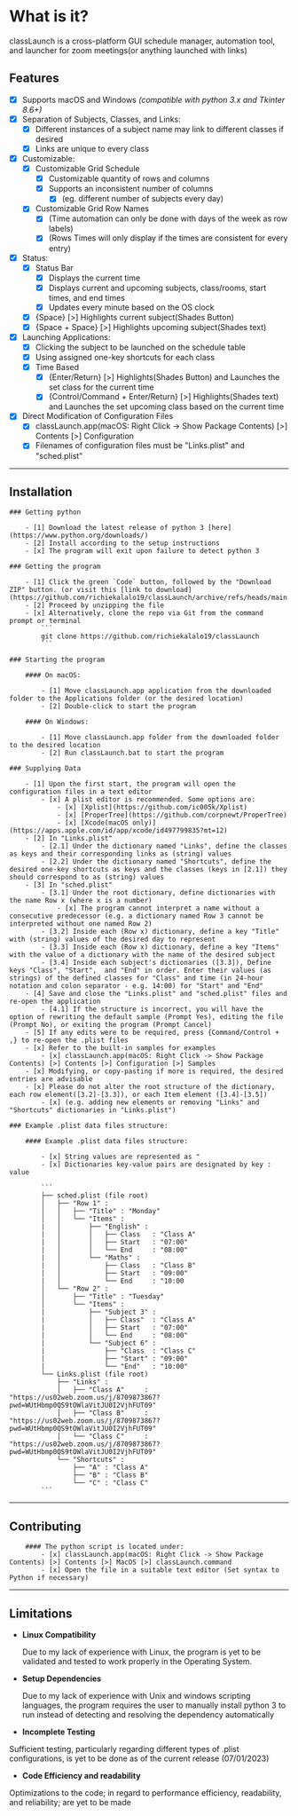 # What is it?

classLaunch is a cross-platform GUI schedule manager, automation tool, and launcher for zoom meetings(or anything launched with links)

## Features

- [x] Supports macOS and Windows *(compatible with python 3.x and Tkinter 8.6+)*
- [x] Separation of Subjects, Classes, and Links:
    - [x] Different instances of a subject name may link to different classes if desired
    - [x] Links are unique to every class
- [x] Customizable:
    - [x] Customizable Grid Schedule
        - [x] Customizable quantity of rows and columns
        - [x] Supports an inconsistent number of columns
            - [x] (eg. different number of subjects every day)
    - [x] Customizable Grid Row Names
        - [x] (Time automation can only be done with days of the week as row labels)
        - [x] (Rows Times will only display if the times are consistent for every entry)
- [x] Status:
    - [x] Status Bar
        - [x] Displays the current time
        - [x] Displays current and upcoming subjects, class/rooms, start times, and end times
        - [x] Updates every minute based on the OS clock
    - [x] {Space} [>] Highlights current subject(Shades Button)
    - [x] {Space + Space} [>] Highlights upcoming subject(Shades text)
- [x] Launching Applications:
    - [x] Clicking the subject to be launched on the schedule table
    - [x] Using assigned one-key shortcuts for each class
    - [x] Time Based
        - [x] {Enter/Return} [>] Highlights(Shades Button) and Launches the set class for the current time
        - [x] {Control/Command + Enter/Return} [>] Highlights(Shades text) and Launches the set upcoming class based on the current time
- [x] Direct Modification of Configuration Files
    - [x] classLaunch.app(macOS: Right Click -> Show Package Contents) [>] Contents [>] Configuration
    - [x] Filenames of configuration files must be "Links.plist" and "sched.plist"

***

## Installation

    ### Getting python
    
        - [1] Download the latest release of python 3 [here](https://www.python.org/downloads/)
        - [2] Install according to the setup instructions
        - [x] The program will exit upon failure to detect python 3

    ### Getting the program

        - [1] Click the green `Code` button, followed by the "Download ZIP" button. (or visit this [link to download](https://github.com/richiekalalo19/classLaunch/archive/refs/heads/main.zip)
        - [2] Proceed by unzipping the file
        - [x] Alternatively, clone the repo via Git from the command prompt or terminal
            ```
            git clone https://github.com/richiekalalo19/classLaunch
            ```
            
    ### Starting the program
    
        #### On macOS:
        
            - [1] Move classLaunch.app application from the downloaded folder to the Applications folder (or the desired location)
            - [2] Double-click to start the program
        
        #### On Windows:
        
            - [1] Move classLaunch.app folder from the downloaded folder to the desired location
            - [2] Run classLaunch.bat to start the program

    ### Supplying Data

        - [1] Upon the first start, the program will open the configuration files in a text editor
            - [x] A plist editor is recommended. Some options are:
                - [x] [Xplist](https://github.com/ic005k/Xplist)
                - [x] [ProperTree](https://github.com/corpnewt/ProperTree)
                - [x] [Xcode(macOS only)](https://apps.apple.com/id/app/xcode/id497799835?mt=12)
        - [2] In "Links.plist"
            - [2.1] Under the dictionary named "Links", define the classes as keys and their corresponding links as (string) values
            - [2.2] Under the dictionary named "Shortcuts", define the desired one-key shortcuts as keys and the classes (keys in [2.1]) they should correspond to as (string) values
        - [3] In "sched.plist"
            - [3.1] Under the root dictionary, define dictionaries with the name Row x (where x is a number)
                - [x] The program cannot interpret a name without a consecutive predecessor (e.g. a dictionary named Row 3 cannot be interpreted without one named Row 2)
            - [3.2] Inside each (Row x) dictionary, define a key "Title" with (string) values of the desired day to represent
            - [3.3] Inside each (Row x) dictionary, define a key "Items" with the value of a dictionary with the name of the desired subject
            - [3.4] Inside each subject's dictionaries ([3.3]), Define keys "Class", "Start",  and "End" in order. Enter their values (as strings) of the defined classes for "Class" and time (in 24-hour notation and colon separator - e.g. 14:00) for "Start" and "End"
        - [4] Save and close the "Links.plist" and "sched.plist" files and re-open the application
            - [4.1] If the structure is incorrect, you will have the option of rewriting the default sample (Prompt Yes), editing the file (Prompt No), or exiting the program (Prompt Cancel)
        - [5] If any edits were to be required, press {Command/Control + ,} to re-open the .plist files
        - [x] Refer to the built-in samples for examples
            - [x] classLaunch.app(macOS: Right Click -> Show Package Contents) [>] Contents [>] Configuration [>] Samples
        - [x] Modifying, or copy-pasting if more is required, the desired entries are advisable
        - [x] Please do not alter the root structure of the dictionary, each row element([3.2]-[3.3]), or each Item element ([3.4]-[3.5])
            - [x] (e.g. adding new elements or removing "Links" and "Shortcuts" dictionaries in "Links.plist")   
        
    ### Example .plist data files structure:
        
        #### Example .plist data files structure:
        
            - [x] String values are represented as "
            - [x] Dictionaries key-value pairs are designated by key : value
        
            ```
            ├── sched.plist (file root)
            │   ├── "Row 1" :
            │   │   ├── "Title" : "Monday"
            │   │   └── "Items" :
            |   │       ├── "English" :
            |   │       │   ├── Class   : "Class A"
            |   │       │   ├── Start   : "07:00"
            |   │       │   └── End     : "08:00"
            |   │       └── "Maths" :
            |   │           ├── Class   : "Class B"
            |   │           ├── Start   : "09:00"
            |   │           └── End     : "10:00
            │   └── "Row 2" :
            │       ├── "Title" : "Tuesday"
            │       └── "Items" :
            |           ├── "Subject 3" :
            |           │   ├── Class"  : "Class A"
            |           │   ├── Start   : "07:00"
            |           │   └── End     : "08:00"
            |           └── "Subject 6" :
            |               ├── "Class  : "Class C"
            |               ├── "Start" : "09:00"
            |               └── "End"   : "10:00"
            └── Links.plist (file root)
                ├── "Links" :
                │   ├── "Class A"     : "https://us02web.zoom.us/j/8709873867?pwd=WUtHbmp0QS9tOWlaVitJU0I2VjhFUT09"
                │   ├── "Class B"     : "https://us02web.zoom.us/j/8709873867?pwd=WUtHbmp0QS9tOWlaVitJU0I2VjhFUT09"
                │   └── "Class C"     : "https://us02web.zoom.us/j/8709873867?pwd=WUtHbmp0QS9tOWlaVitJU0I2VjhFUT09"
                └── "Shortcuts" :
                    ├── "A" : "Class A"
                    ├── "B" : "Class B"
                    └── "C" : "Class C"
            ```

***

## Contributing

        #### The python script is located under:
            - [x] classLaunch.app(macOS: Right Click -> Show Package Contents) [>] Contents [>] MacOS [>] classLaunch.command
            - [x] Open the file in a suitable text editor (Set syntax to Python if necessary)
***

## Limitations

* **Linux Compatibility**

  Due to my lack of experience with Linux, the program is yet to be validated and tested to work properly in the Operating System.
 
* **Setup Dependencies**

  Due to my lack of experience with Unix and windows scripting languages, the program requires the user to manually install python 3 to run instead of detecting and resolving the dependency automatically
 
* **Incomplete Testing**

 Sufficient testing, particularly regarding different types of .plist configurations, is yet to be done as of the current release (07/01/2023)
 
* **Code Efficiency and readability**

 Optimizations to the code; in regard to performance efficiency, readability, and reliability; are yet to be made

